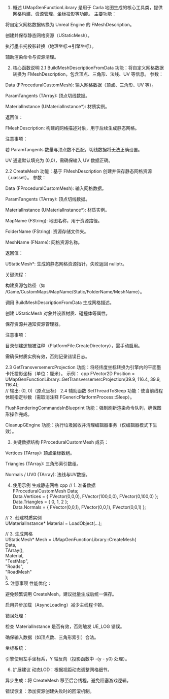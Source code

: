 1. 概述
UMapGenFunctionLibrary 是用于 Carla 地图生成的核心工具类，提供网格构建、资源管理、坐标投影等功能。
主要功能：

将自定义网格数据转换为 Unreal Engine 的 FMeshDescription。

创建并保存静态网格资源（UStaticMesh）。

执行墨卡托投影转换（地理坐标→引擎坐标）。

辅助渲染命令与资源清理。

2. 核心函数说明
2.1 BuildMeshDescriptionFromData
功能：将自定义网格数据转换为 FMeshDescription，包含顶点、三角形、法线、UV 等信息。
参数：

Data (FProceduralCustomMesh): 输入网格数据（顶点、三角形、UV 等）。

ParamTangents (TArray<FProcMeshTangent>): 顶点切线数据。

MaterialInstance (UMaterialInstance*): 材质实例。

返回值：

FMeshDescription: 构建的网格描述对象，用于后续生成静态网格。

注意事项：

若 ParamTangents 数量与顶点数不匹配，切线数据将无法正确设置。

UV 通道默认填充为 (0,0)，需确保输入 UV 数据正确。

2.2 CreateMesh
功能：基于 FMeshDescription 创建并保存静态网格资源（.uasset）。
参数：

Data (FProceduralCustomMesh): 输入网格数据。

ParamTangents (TArray<FProcMeshTangent>): 顶点切线数据。

MaterialInstance (UMaterialInstance*): 材质实例。

MapName (FString): 地图名称，用于资源路径。

FolderName (FString): 资源存储文件夹。

MeshName (FName): 网格资源名称。

返回值：

UStaticMesh*: 生成的静态网格资源指针，失败返回 nullptr。

关键流程：

构建资源包路径（如 /Game/CustomMaps/MapName/Static/FolderName/MeshName）。

调用 BuildMeshDescriptionFromData 生成网格描述。

创建 UStaticMesh 对象并设置材质、碰撞体等属性。

保存资源并通知资源管理器。

注意事项：

目录创建逻辑被注释（PlatformFile.CreateDirectory），需手动启用。

需确保材质实例有效，否则记录错误日志。

2.3 GetTransversemercProjection
功能：将经纬度坐标转换为引擎内的平面墨卡托投影坐标（单位：厘米）。
示例：
cpp
FVector2D Position = UMapGenFunctionLibrary::GetTransversemercProjection(39.9, 116.4, 39.9, 116.4);  
// 输出: (0, 0)（原点坐标）
2.4 辅助函数
SetThreadToSleep
功能：使当前线程休眠指定秒数（需取消注释 FGenericPlatformProcess::Sleep）。

FlushRenderingCommandsInBlueprint
功能：强制刷新渲染命令队列，确保图形操作完成。

CleanupGEngine
功能：执行垃圾回收并清理编辑器事务（仅编辑器模式下生效）。

3. 关键数据结构
FProceduralCustomMesh
成员：

Vertices (TArray<FVector>): 顶点坐标数组。

Triangles (TArray<int32>): 三角形索引数组。

Normals / UV0 (TArray<FVector>): 法线与UV数据。

4. 使用示例
生成静态网格
cpp
// 1. 准备数据  
FProceduralCustomMesh Data;  
Data.Vertices = { FVector(0,0,0), FVector(100,0,0), FVector(0,100,0) };  
Data.Triangles = { 0, 1, 2 };  
Data.Normals = { FVector(0,0,1), FVector(0,0,1), FVector(0,0,1) };  

// 2. 创建材质实例  
UMaterialInstance* Material = LoadObject<UMaterialInstance>(...);  

// 3. 生成网格  
UStaticMesh* Mesh = UMapGenFunctionLibrary::CreateMesh(  
    Data,  
    TArray<FProcMeshTangent>(),  
    Material,  
    "TestMap",  
    "Roads",  
    "RoadMesh"  
);  
5. 注意事项
性能优化：

避免频繁调用 CreateMesh，建议批量生成后统一保存。

启用异步加载（AsyncLoading）减少主线程卡顿。

错误处理：

检查 MaterialInstance 是否有效，否则触发 UE_LOG 错误。

确保输入数据（如顶点数、三角形索引）合法。

坐标系统：

引擎使用左手坐标系，Y 轴反向（投影函数中 -(y - y0) 处理）。

6. 扩展建议
动态LOD：根据视距动态调整网格细节。

异步生成：将 CreateMesh 移至后台线程，避免阻塞游戏逻辑。

错误恢复：添加资源创建失败时的回滚机制。
